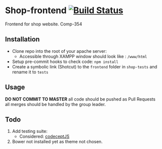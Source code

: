 # Shop-frontend [![Build Status](https://travis-ci.com/SparrowOchon/shop-frontend.svg?token=mTqPkKu27hyEtBLahCMN&branch=master)](https://travis-ci.com/SparrowOchon/shop-frontend)

Frontend for shop website. Comp-354

## Installation

- Clone repo into the root of your apache server:
  - Accessible through XAMPP window should look like : `/www/html`
- Setup pre-commit hooks to check code: `npm install`
- Create a symbolic link (Shotcut) to the `frontend` folder in `shop-tests` and rename it to `tests`

## Usage

**DO NOT COMMIT TO MASTER** all code should be pushed as Pull Requests all merges should be handled by the group leader.

## Todo

1. Add testing suite:
   - Considered: [codeceptJS](https://codecept.io/quickstart)
2. Bower not installed yet as theme not chosen.
